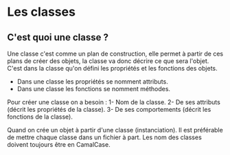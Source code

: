 # Les classes
## C'est quoi une classe ?
Une classe c'est comme un plan de construction, elle permet à partir de ces plans de créer des objets, la classe va donc décrire ce que sera l'objet.
C'est dans la classe qu'on défini les propriétés et les fonctions des objets.

* Dans une classe les propriétés se nomment attributs.
* Dans une classe les fonctions se nomment méthodes.

Pour créer une classe on a besoin :
1- Nom de la classe.
2- De ses attributs (décrit les propriétés de la classe).
3- De ses comportements (décrit les fonctions de la classe).

Quand on crée un objet à partir d'une classe (instanciation).
Il est préférable de mettre chaque classe dans un fichier à part.
Les nom des classes doivent toujours être en CamalCase.
